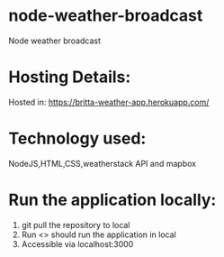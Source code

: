 # node-weather-broadcast
Node weather broadcast

# Hosting Details:
Hosted in:
https://britta-weather-app.herokuapp.com/

# Technology used:
NodeJS,HTML,CSS,weatherstack API and mapbox 

# Run the application locally:

1. git pull the repository to local
2. Run <<npm start>> should run the application in local
3. Accessible via localhost:3000
